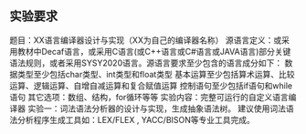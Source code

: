 ## 实验要求

题目：XX语言编译器设计与实现（XX为自己的编译器名称）
源语言定义：或采用教材中Decaf语言，或采用C语言(或C++语言或C#语言或JAVA语言)部分关键语法规则，或者采用SYSY2020语言。源语言要求至少包含的语言成分如下：
数据类型至少包括char类型、int类型和float类型
基本运算至少包括算术运算、比较运算、逻辑运算、自增自减运算和复合赋值运算
控制语句至少包括if语句和while语句
其它选项：数组、结构，for循环等等
实验内容：完整可运行的自定义语言编译器
实验一：词法语法分析器的设计与实现，生成抽象语法树。 建议使用词法语法分析程序生成工具如：LEX/FLEX , YACC/BISON等专业工具完成。
